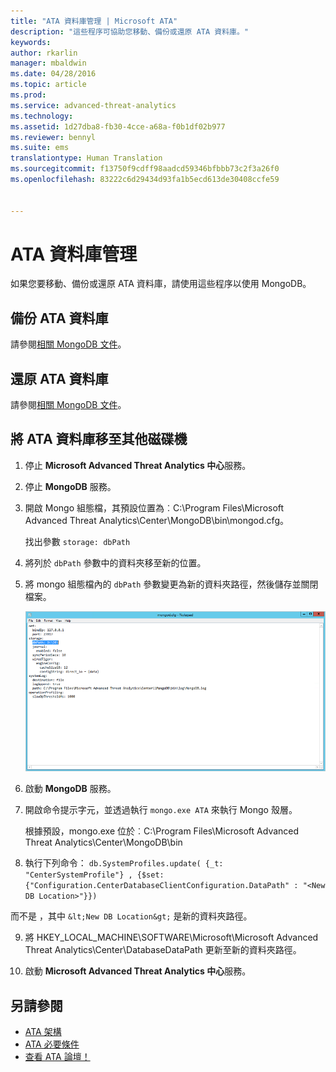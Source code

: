 ```yaml
---
title: "ATA 資料庫管理 | Microsoft ATA"
description: "這些程序可協助您移動、備份或還原 ATA 資料庫。"
keywords: 
author: rkarlin
manager: mbaldwin
ms.date: 04/28/2016
ms.topic: article
ms.prod: 
ms.service: advanced-threat-analytics
ms.technology: 
ms.assetid: 1d27dba8-fb30-4cce-a68a-f0b1df02b977
ms.reviewer: bennyl
ms.suite: ems
translationtype: Human Translation
ms.sourcegitcommit: f13750f9cdff98aadcd59346bfbbb73c2f3a26f0
ms.openlocfilehash: 83222c6d29434d93fa1b5ecd613de30408ccfe59


---
```


# ATA 資料庫管理
如果您要移動、備份或還原 ATA 資料庫，請使用這些程序以使用 MongoDB。

## 備份 ATA 資料庫
請參閱[相關 MongoDB 文件](http://docs.mongodb.org/manual/administration/backup/)。

## 還原 ATA 資料庫
請參閱[相關 MongoDB 文件](http://docs.mongodb.org/manual/administration/backup/)。

## 將 ATA 資料庫移至其他磁碟機

1.  停止 **Microsoft Advanced Threat Analytics 中心**服務。

2.  停止 **MongoDB** 服務。

3.  開啟 Mongo 組態檔，其預設位置為︰C:\Program Files\Microsoft Advanced Threat Analytics\Center\MongoDB\bin\mongod.cfg。

    找出參數 `storage: dbPath`

4.  將列於 `dbPath` 參數中的資料夾移至新的位置。

5.  將 mongo 組態檔內的 `dbPath` 參數變更為新的資料夾路徑，然後儲存並關閉檔案。

    ![修改 MongoDB 組態影像](media/ATA-mongoDB-moveDB.png)

6.  啟動 **MongoDB** 服務。

7.  開啟命令提示字元，並透過執行 `mongo.exe ATA` 來執行 Mongo 殼層。

    根據預設，mongo.exe 位於︰C:\Program Files\Microsoft Advanced Threat Analytics\Center\MongoDB\bin

8.  執行下列命令： `db.SystemProfiles.update( {_t: "CenterSystemProfile"} , {$set:{"Configuration.CenterDatabaseClientConfiguration.DataPath" : "<New DB Location>"}})`

   而不是 <New DB Location>，其中 `&lt;New DB Location&gt;` 是新的資料夾路徑。

9.  將 HKEY_LOCAL_MACHINE\SOFTWARE\Microsoft\Microsoft Advanced Threat Analytics\Center\DatabaseDataPath 更新至新的資料夾路徑。

9. 啟動 **Microsoft Advanced Threat Analytics 中心**服務。

## 另請參閱
- [ATA 架構](/advanced-threat-analytics/plan-design/ata-architecture)
- [ATA 必要條件](/advanced-threat-analytics/plan-design/ata-prerequisites)
- [查看 ATA 論壇！](https://social.technet.microsoft.com/Forums/security/home?forum=mata)




<!--HONumber=Jul16_HO4-->


